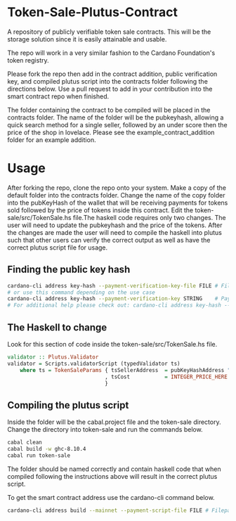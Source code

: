 # Token-Sale-Plutus-Contract

A repository of publicly verifiable token sale contracts. This will be the storage solution since it is easily attainable and usable.

The repo will work in a very similar fashion to the Cardano Foundation's token registry.

Please fork the repo then add in the contract addition, public verification key, and compiled plutus script into the contracts folder following the directions below. Use a pull request to add in your contribution into the smart contract repo when finished.


The folder containing the contract to be compiled will be placed in the contracts folder. The name of the folder will be the pubkeyhash, allowing a quick search method for a single seller, followed by an under score then the price of the shop in lovelace. Please see the example_contract_addition folder for an example addition.


# Usage
After forking the repo, clone the repo onto your system. Make a copy of the default folder into the contracts folder. Change the name of the copy folder into the pubKeyHash of the wallet that will be receiving payments for tokens sold followed by the price of tokens inside this contract. Edit the token-sale/src/TokenSale.hs file.The haskell code requires only two changes. The user will need to update the pubkeyhash and the price of the tokens. After the changes are made the user will need to compile the haskell into plutus such that other users can verify the correct output as well as have the correct plutus script file for usage.

## Finding the public key hash

```bash
cardano-cli address key-hash --payment-verification-key-file FILE # Filepath of the payment verification key.
# or use this command depending on the use case
cardano-cli address key-hash --payment-verification-key STRING    # Payment verification key (Bech32-encoded)
# For additional help please check out: cardano-cli address key-hash --help
```

## The Haskell to change
Look for this section of code inside the token-sale/src/TokenSale.hs file. 

```hs
validator :: Plutus.Validator
validator = Scripts.validatorScript (typedValidator ts)
    where ts = TokenSaleParams { tsSellerAddress  = pubKeyHashAddress "PUB_KEY_HASH_HERE" -- Put in the seller's pubkeyhash here
                               , tsCost           = INTEGER_PRICE_HERE                    -- Price for the token in lovelace
                               }
```                               

## Compiling the plutus script

Inside the folder will be the cabal.project file and the token-sale directory. Change the directory into token-sale and run the commands below.

```bash
cabal clean
cabal build -w ghc-8.10.4
cabal run token-sale
```

The folder should be named correctly and contain haskell code that when compiled following the instructions above will result in the correct plutus script.

To get the smart contract address use the cardano-cli command below.

```bash
cardano-cli address build --mainnet --payment-script-file FILE # Filepath of the plutus script.
```
